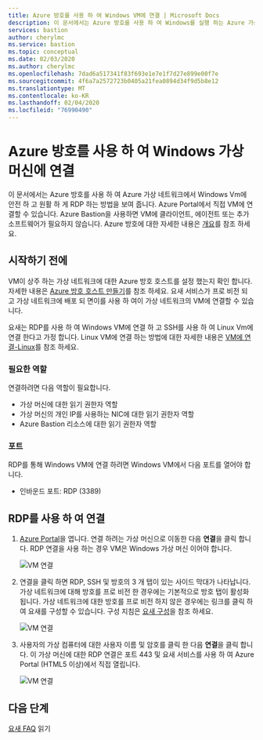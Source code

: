 ```yaml
---
title: Azure 방호를 사용 하 여 Windows VM에 연결 | Microsoft Docs
description: 이 문서에서는 Azure 방호를 사용 하 여 Windows를 실행 하는 Azure 가상 머신에 연결 하는 방법을 알아봅니다.
services: bastion
author: cherylmc
ms.service: bastion
ms.topic: conceptual
ms.date: 02/03/2020
ms.author: cherylmc
ms.openlocfilehash: 7dad6a517341f83f693e1e7e1f7d27e899e00f7e
ms.sourcegitcommit: 4f6a7a2572723b0405a21fea0894d34f9d5b8e12
ms.translationtype: MT
ms.contentlocale: ko-KR
ms.lasthandoff: 02/04/2020
ms.locfileid: "76990490"
---
```

# <a name="connect-to-a-windows-virtual-machine-using-azure-bastion"></a>Azure 방호를 사용 하 여 Windows 가상 머신에 연결

이 문서에서는 Azure 방호를 사용 하 여 Azure 가상 네트워크에서 Windows Vm에 안전 하 고 원활 하 게 RDP 하는 방법을 보여 줍니다. Azure Portal에서 직접 VM에 연결할 수 있습니다. Azure Bastion을 사용하면 VM에 클라이언트, 에이전트 또는 추가 소프트웨어가 필요하지 않습니다. Azure 방호에 대한 자세한 내용은 [개요](bastion-overview.md)를 참조 하세요.

## <a name="before-you-begin"></a>시작하기 전에

VM이 상주 하는 가상 네트워크에 대한 Azure 방호 호스트를 설정 했는지 확인 합니다. 자세한 내용은 [Azure 방호 호스트 만들기](bastion-create-host-portal.md)를 참조 하세요. 요새 서비스가 프로 비전 되 고 가상 네트워크에 배포 되 면이를 사용 하 여이 가상 네트워크의 VM에 연결할 수 있습니다.

요새는 RDP를 사용 하 여 Windows VM에 연결 하 고 SSH를 사용 하 여 Linux Vm에 연결 한다고 가정 합니다. Linux VM에 연결 하는 방법에 대한 자세한 내용은 [VM에 연결-Linux](bastion-connect-vm-ssh.md)를 참조 하세요.

### <a name="required-roles"></a>필요한 역할
연결하려면 다음 역할이 필요합니다.

* 가상 머신에 대한 읽기 권한자 역할
* 가상 머신의 개인 IP를 사용하는 NIC에 대한 읽기 권한자 역할
* Azure Bastion 리소스에 대한 읽기 권한자 역할

### <a name="ports"></a>포트

RDP를 통해 Windows VM에 연결 하려면 Windows VM에서 다음 포트를 열어야 합니다.

* 인바운드 포트: RDP (3389)

## <a name="rdp"></a>RDP를 사용 하 여 연결

1. [Azure Portal](https://portal.azure.com)을 엽니다. 연결 하려는 가상 머신으로 이동한 다음 **연결**을 클릭 합니다. RDP 연결을 사용 하는 경우 VM은 Windows 가상 머신 이어야 합니다.

   ![VM 연결](./media/bastion-connect-vm-rdp/connect.png)
1. 연결을 클릭 하면 RDP, SSH 및 방호의 3 개 탭이 있는 사이드 막대가 나타납니다. 가상 네트워크에 대해 방호를 프로 비전 한 경우에는 기본적으로 방호 탭이 활성화 됩니다. 가상 네트워크에 대한 방호를 프로 비전 하지 않은 경우에는 링크를 클릭 하 여 요새를 구성할 수 있습니다. 구성 지침은 [요새 구성](bastion-create-host-portal.md)을 참조 하세요.

   ![VM 연결](./media/bastion-connect-vm-rdp/bastion.png)
1. 사용자의 가상 컴퓨터에 대한 사용자 이름 및 암호를 클릭 한 다음 **연결**을 클릭 합니다. 이 가상 머신에 대한 RDP 연결은 포트 443 및 요새 서비스를 사용 하 여 Azure Portal (HTML5 이상)에서 직접 열립니다.

   ![VM 연결](./media/bastion-connect-vm-rdp/443rdp.png)
 
## <a name="next-steps"></a>다음 단계

[요새 FAQ](bastion-faq.md) 읽기
